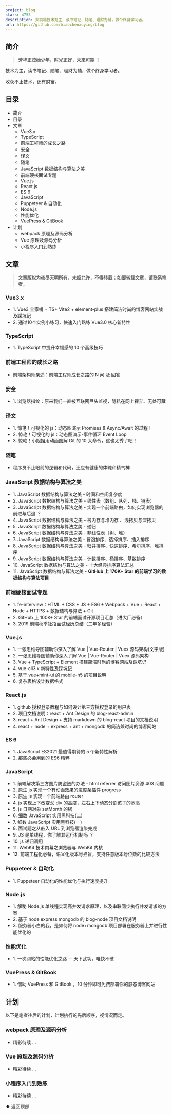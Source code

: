 ```yaml
---
project: blog
stars: 4753
description: 大前端技术为主，读书笔记、随笔、理财为辅，做个终身学习者。
url: https://github.com/biaochenxuying/blog
---
```


简介
--

> **芳华正茂始少年，时光正好，未来可期 ！**

技术为主，读书笔记、随笔、理财为辅，做个终身学习者。

收获不止技术，还有财富。

目录
--

-   简介
-   目录
-   文章
    -   Vue3.x
    -   TypeScript
    -   前端工程师的成长之路
    -   安全
    -   译文
    -   随笔
    -   JavaScript 数据结构与算法之美
    -   前端硬核面试专题
    -   Vue.js
    -   React.js
    -   ES 6
    -   JavaScript
    -   Puppeteer & 自动化
    -   Node.js
    -   性能优化
    -   VuePress & GitBook
-   计划
    -   webpack 原理及源码分析
    -   Vue 原理及源码分析
    -   小程序入门到熟练

文章
--

> **文章版权为夜尽天明所有，未经允许，不得转载；如要转载文章，请联系笔者**。

### Vue3.x

-   1\. Vue3 全家桶 + TS+ Vite2 + element-plus 搭建简洁时尚的博客网站实战及踩坑记
-   2\. 通过10个实例小练习，快速入门熟练 Vue3.0 核心新特性

### TypeScript

-   1\. TypeScript 中提升幸福感的 10 个高级技巧

### 前端工程师的成长之路

-   前端架构师亲述：前端工程师成长之路的 N 问 及 回答

### 安全

-   1\. 浏览器指纹：原来我们一直被互联网巨头监视，隐私在网上裸奔、无处可藏

### 译文

-   1\. 惊艳！可视化的 js：动态图演示 Promises & Async/Await 的过程！
-   2\. 惊艳！可视化的 js：动态图演示-事件循环 Event Loop
-   3\. 惊艳！小姐姐用动画图解 Git 的 10 大命令，这也太秀了吧！

### 随笔

-   程序员不止眼前的逻辑和代码，还应有健康的体魄和精气神

### JavaScript 数据结构与算法之美

-   1\. JavaScript 数据结构与算法之美 - 时间和空间复杂度
-   2\. JavaScript 数据结构与算法之美 - 线性表（数组、队列、栈、链表）
-   3\. JavaScript 数据结构与算法之美 - 实现一个前端路由，如何实现浏览器的前进与后退 ？
-   4\. JavaScript 数据结构与算法之美 - 栈内存与堆内存 、浅拷贝与深拷贝
-   5\. JavaScript 数据结构与算法之美 - 递归
-   6\. JavaScript 数据结构与算法之美 - 非线性表（树、堆）
-   7\. JavaScript 数据结构与算法之美 - 冒泡排序、选择排序、插入排序
-   8\. JavaScript 数据结构与算法之美 - 归并排序、快速排序、希尔排序、堆排序
-   9\. JavaScript 数据结构与算法之美 - 计数排序、桶排序、基数排序
-   10\. JavaScript 数据结构与算法之美 - 十大经典排序算法汇总
-   11\. JavaScript 数据结构与算法之美 - **GitHub 上 170K+ Star 的前端学习的数据结构与算法项目**

### 前端硬核面试专题

-   1\. fe-interview：HTML + CSS + JS + ES6 + Webpack + Vue + React + Node + HTTPS + 数据结构与算法 + Git
-   2\. GitHub 上 100K+ Star 的前端面试开源项目汇总（进大厂必备）
-   3\. 2019 前端秋季社招面试经历总结（二年多经验）

### Vue.js

-   1\. 一张思维导图辅助你深入了解 Vue | Vue-Router | Vuex 源码架构(文字版)
-   2\. 一张思维导图辅助你深入了解 Vue | Vue-Router | Vuex 源码架构
-   3\. Vue + TypeScript + Element 搭建简洁时尚的博客网站及踩坑记
-   4\. vue-cli3.x 新特性及踩坑记
-   5\. 基于 vue+mint-ui 的 mobile-h5 的项目说明
-   6\. 复杂表格设计数据格式

### React.js

-   1\. github 授权登录教程与如何设计第三方授权登录的用户表
-   2\. 项目文档说明：react + Ant Design 的 blog-react-admin
-   3\. react + Ant Design + 支持 markdown 的 blog-react 项目的文档说明
-   4\. react + node + express + ant + mongodb 的简洁兼时尚的博客网站

### ES 6

-   1\. JavaScript ES2021 最值得期待的 5 个新特性解析
-   2\. 那些必会用到的 ES6 精粹

### JavaScript

-   1\. 前端解决第三方图片防盗链的办法 - html referrer 访问图片资源 403 问题
-   2\. 原生 js 实现一个有动画效果的进度条插件 progress
-   3\. 原生 js 实现一个前端路由 router
-   4\. js 实现上下改变父 div 的高度，左右上下动态分割孩子的宽高
-   5\. js 日期对象 setMonth 的锅
-   6\. 细数 JavaScript 实用黑科技(二)
-   7\. 细数 JavaScript 实用黑科技(一)
-   8\. 面试题之从敲入 URL 到浏览器渲染完成
-   9\. JS 是单线程，你了解其运行机制吗 ？
-   10\. js 递归调用
-   11\. WebKit 技术内幕之浏览器与 WebKit 内核
-   12\. 前端工程化必备，语义化版本号扫盲，支持任意版本号位数的比较方法

### Puppeteer & 自动化

-   1\. Puppeteer 自动化的性能优化与执行速度提升

### Node.js

-   1\. 解秘 Node.js 单线程实现高并发请求原理，以及串联同步执行并发请求的方案
-   2\. 基于 node express mongodb 的 blog-node 项目文档说明
-   3\. 服务器小白的我，是如何将 node+mongodb 项目部署在服务器上并进行性能优化的

### 性能优化

-   1\. 一次网站的性能优化之路 -- 天下武功，唯快不破

### VuePress & GitBook

-   1\. 借助 VuePress 和 GitBook ，10 分钟即可免费部署你的静态博客网站

计划
--

以下是笔者往后的计划，计划执行的先后顺序，视情况而定。

### webpack 原理及源码分析

-   精彩待续 ...

### Vue 原理及源码分析

-   精彩待续 ...

### 小程序入门到熟练

-   精彩待续 ...

⬆️ 返回顶部
